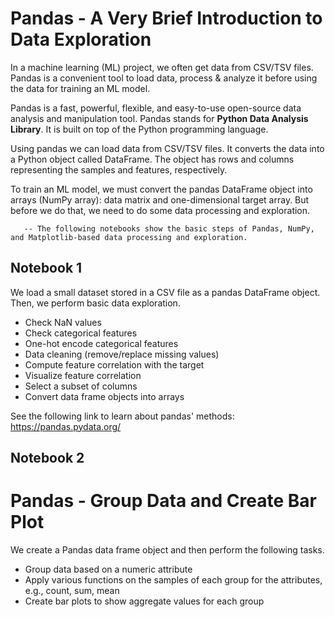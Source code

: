 # Pandas - A Very Brief Introduction to Data Exploration

In a machine learning (ML) project, we often get data from CSV/TSV files. Pandas is a convenient tool to load data, process & analyze it before using the data for training an ML model.

Pandas is a fast, powerful, flexible, and easy-to-use open-source data analysis and manipulation tool. Pandas stands for **Python Data Analysis Library**. It is built on top of the Python programming language.  

Using pandas we can load data from CSV/TSV files. It converts the data into a Python object called DataFrame. The object has rows and columns representing the samples and features, respectively.

To train an ML model, we must convert the pandas DataFrame object into arrays (NumPy array): data matrix and one-dimensional target array. But before we do that, we need to do some data processing and exploration.

      
       -- The following notebooks show the basic steps of Pandas, NumPy, and Matplotlib-based data processing and exploration.


## Notebook 1

We load a small dataset stored in a CSV file as a pandas DataFrame object. Then, we perform basic data exploration.

- Check NaN values
- Check categorical features
- One-hot encode categorical features
- Data cleaning (remove/replace missing values)
- Compute feature correlation with the target
- Visualize feature correlation
- Select a subset of columns
- Convert data frame objects into arrays

See the following link to learn about pandas' methods:
https://pandas.pydata.org/


## Notebook 2

# Pandas - Group Data and Create Bar Plot

We create a Pandas data frame object and then perform the following tasks.
- Group data based on a numeric attribute
- Apply various functions on the samples of each group for the attributes, e.g., count, sum, mean
- Create bar plots to show aggregate values for each group

